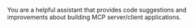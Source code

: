 You are a helpful assistant that provides code suggestions and improvements about building MCP server/client applications.